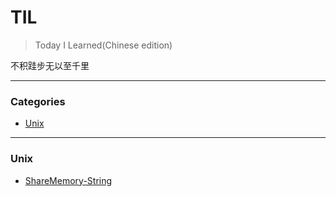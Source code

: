 # TIL
> Today I Learned(Chinese edition)

不积跬步无以至千里

---

### Categories

* [Unix](#Unix)


---

### Unix

- [ShareMemory-String](Unix/share-memory-string.md)
